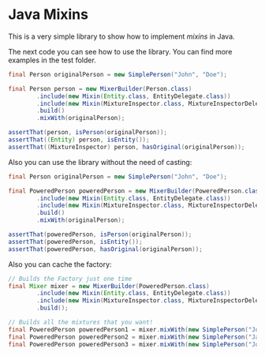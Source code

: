 
# Java Mixins

This is a very simple library to show how to implement _mixins_ in Java.

The next code you can see how to use the library. You can find more examples in the test folder.

```java
final Person originalPerson = new SimplePerson("John", "Doe");

final Person person = new MixerBuilder(Person.class)
        .include(new Mixin(Entity.class, EntityDelegate.class))
        .include(new Mixin(MixtureInspector.class, MixtureInspectorDelegate.class))
        .build()
        .mixWith(originalPerson);

assertThat(person, isPerson(originalPerson));
assertThat((Entity) person, isEntity());
assertThat((MixtureInspector) person, hasOriginal(originalPerson));
```

Also you can use the library without the need of casting:

```java
final Person originalPerson = new SimplePerson("John", "Doe");

final PoweredPerson poweredPerson = new MixerBuilder(PoweredPerson.class)
        .include(new Mixin(Entity.class, EntityDelegate.class))
        .include(new Mixin(MixtureInspector.class, MixtureInspectorDelegate.class))
        .build()
        .mixWith(originalPerson);

assertThat(poweredPerson, isPerson(originalPerson));
assertThat(poweredPerson, isEntity());
assertThat(poweredPerson, hasOriginal(originalPerson));
```

Also you can cache the factory:

```java
// Builds the Factory just one time
final Mixer mixer = new MixerBuilder(PoweredPerson.class)
        .include(new Mixin(Entity.class, EntityDelegate.class))
        .include(new Mixin(MixtureInspector.class, MixtureInspectorDelegate.class))
        .build();

// Builds all the mixtures that you want!
final PoweredPerson poweredPerson1 = mixer.mixWith(new SimplePerson("John", "Doe"));
final PoweredPerson poweredPerson2 = mixer.mixWith(new SimplePerson("Jane", "Doe"));
final PoweredPerson poweredPerson3 = mixer.mixWith(new SimplePerson("Joe", "Public"));
```
